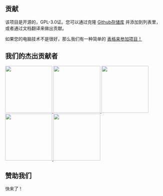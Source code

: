 ## 贡献

该项目是开源的，GPL-3.0证。您可以通过克隆 [Github存储库](https://github.com/CSumm/helpmepoc) 并添加到列表里，或者通过文档翻译来做出贡献。

如果您的电脑技术不是很好，那么我们有一种简单的 <a href="https://gallant-ride-34b413.netlify.app/admin">表格来参加项目！</a>

## 我们的杰出贡献者

<a href="https://www.github.com/csumm"> <img width="150px" height="150px" src="/images/carlgithub.png"> </a> <a href="https://github.com/calba5141114"> <img width="150px" height="150px" src="/images/carlosalba.jpeg"> </a> <a href="https://github.com/natolcese"> <img width="150px" height="150px" src="/images/natalie_o.png"> </a> <a href="https://github.com/marikonda"> <img width="150px" height="150px" src="/images/marikko.png"> </a>
<a href="https://github.com/XsongyangX"> <img width="150px" height="150px" src="https://avatars.githubusercontent.com/u/10444460?v=4"> </a>

## 赞助我们

快来了！
